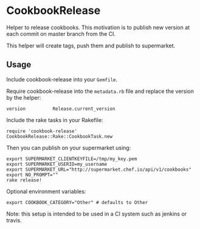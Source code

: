 CookbookRelease
===============

Helper to release cookbooks. This motivation is to publish new version at each commit on master branch from the CI.

This helper will create tags, push them and publish to supermarket.

Usage
-----

Include cookbook-release into your `Gemfile`.

Require cookbook-release into the `metadata.rb` file and replace the version by the helper:

```
version          Release.current_version
```

Include the rake tasks in your Rakefile:

```
require 'cookbook-release'
CookbookRelease::Rake::CookbookTask.new
```

Then you can publish on your supermarket using:

```
export SUPERMARKET_CLIENTKEYFILE=/tmp/my_key.pem
export SUPERMARKET_USERID=my_username
export SUPERMARKET_URL="http://supermarket.chef.io/api/v1/cookbooks"
export NO_PROMPT=""
rake release!
```

Optional environment variables:

```
export COOKBOOK_CATEGORY="Other" # defaults to Other
```

Note: this setup is intended to be used in a CI system such as jenkins or travis.
